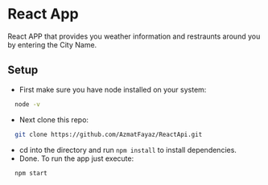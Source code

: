 
# React App
   React APP that provides you weather information and restraunts around you by entering the City Name.<br/> 


**Setup**
----
  * First make sure you have node installed on your system:
  ```bash
    node -v
  ```
  * Next clone this repo:
  ```bash
    git clone https://github.com/AzmatFayaz/ReactApi.git
  ```
  * cd into the directory and run `npm install` to install dependencies.
  * Done. To run the app just execute:
  ```bash
    npm start
  ``` 
